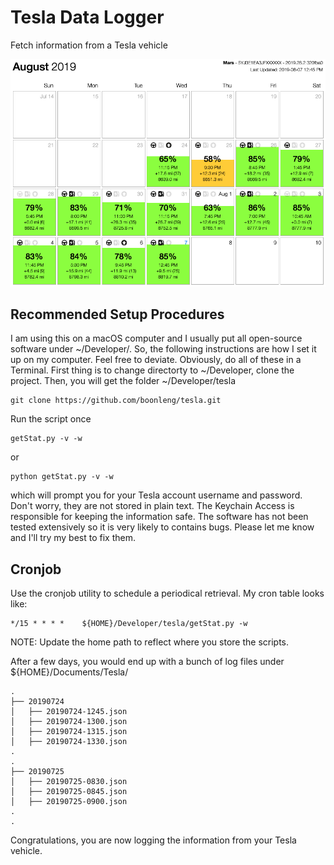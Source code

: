 Tesla Data Logger
===

Fetch information from a Tesla vehicle

![Figure](blob/screenshot.png)

## Recommended Setup Procedures

I am using this on a macOS computer and I usually put all open-source software under ~/Developer/. So, the following instructions are how I set it up on my computer. Feel free to deviate. Obviously, do all of these in a Terminal. First thing is to change directorty to ~/Developer, clone the project. Then, you will get the folder ~/Developer/tesla
```shell
git clone https://github.com/boonleng/tesla.git
```

Run the script once
```shell
getStat.py -v -w
```
or
```shell
python getStat.py -v -w
```
which will prompt you for your Tesla account username and password. Don't worry, they are not stored in plain text. The Keychain Access is responsible for keeping the information safe. The software has not been tested extensively so it is very likely to contains bugs. Please let me know and I'll try my best to fix them.

## Cronjob

Use the cronjob utility to schedule a periodical retrieval. My cron table looks like:

```
*/15 * * * *    ${HOME}/Developer/tesla/getStat.py -w
```

NOTE: Update the home path to reflect where you store the scripts.

After a few days, you would end up with a bunch of log files under ${HOME}/Documents/Tesla/

```
.
├── 20190724
│   ├── 20190724-1245.json
│   ├── 20190724-1300.json
│   ├── 20190724-1315.json
│   ├── 20190724-1330.json
.
.
├── 20190725
│   ├── 20190725-0830.json
│   ├── 20190725-0845.json
│   ├── 20190725-0900.json
.
.
```

Congratulations, you are now logging the information from your Tesla vehicle.
